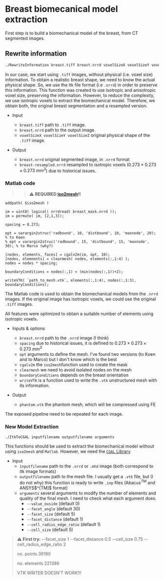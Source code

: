 # Breast biomecanical model extraction

First step is to build a biomechanical model of the breast, from CT segmented images.


## Rewrite information

```bash
./RewriteInformation breast.tiff breast.nrrd voxelSizeX voxelSizeY voxelSizeZ
```
 
In our case, we start using `.tiff` images, without physical (i.e. voxel size) information. 
To obtain a realistic breast shape, we need to know the actual physical shape.
So, we use the itk file format (i.e `.nrrd`) in order to preserve this information.
This function was created to use isotropic and anisotropic voxel size, preserving the information.
However, to reduce the complexity, we use isotropic voxels to extract the biomechanical model.
Therefore, we obtain both, the original breast segmentation and a resampled version.

- Input 
  - `breast.tiff` path to `.tiff` image.
  - `breast.nrrd` path to the output image.
  - `voxelSizeX voxelSizeY voxelSizeZ` original physical shape of the `.tiff` image.

- Output
  - `breast.nrrd` original segmented image, in `.nrrd` format
  - `breast-resampled.nrrd` resampled to isotropic voxels ($0.273\times0.273\times0.273~mm^3$) due to historical issues.



### Matlab code

> > :warning: **REQUIRED [iso2mesh](https://github.com/fangq/iso2mesh)!!**
  
```
addpath( $iso2mesh )

im = uint8( logical( nrrdread( breast_mask.nrrd ));
im = permute( im, [2,1,3]);

spacing = 0.273; 

opt = varargin2struc('radbound', 10, 'distbound', 10, 'maxnode', 20); % to Koen
% opt = varargin2struc('radbound', 15, 'distbound', 15, 'maxnode', 30); % to Marco (why?)

[nodes, elements, faces] = cgalv2m(im, opt, 10);
[nodes, elemnents] = clearmesh( nodes, elements(:,1:4) );
nodes = nodes * spacing;

boundaryConditions = nodes(:,1) < (min(nodes(:,1))+2);

writeVTK( `path_to_mesh.vtk`, elements(:,1:4), nodes(:,1:3), boundaryConditions); 
```

The Matlab code is used to obtain the biomechanical models from the `.nrrd` images. 
If the original image has isotropic voxels, we could use the original `.tiff` images.

All features were optimized to obtain a suitable number of elements using isotropic voxels.

- Inputs & options
  - `breast.nrrd` path to the `.nrrd` image (I think)
  - `spacing` due to historical issues, it is defined to $0.273\times0.273\times0.273~mm^3$
  - `opt` arguments to define the mesh. I've found two versions (to Koen and to Marco) but I don't know which is the best
  - `cgalv2m` the `iso2mesh`function used to create the mask 
  - `clearmesh` we need to avoid isolated nodes on the mesh
  - `boundaryConditions` depends on the breast orientation
  - `writeVTK` is a function used to write the `.vtk` unstructured mesh with its information.

- Output
  - `phantom.vtk` the phantom mesh, which will be compressed using FE

The exposed pipeline need to be repeated for each image. 



### New Model Extraction

```bash
./ItkToCGAL inputfilename outputfilename arguments
```

This functions should be used to extract the biomechanical model without using `iso2mesh`  and `Matlab`.
However, we need the [`CGAL` Library](https://www.cgal.org/)

- Input 
  - `ìnputfilename`  path to the `.nrrd` or `.mhd` image (both correspond to itk image formats)
  - `outputfilename` path to the mesh file. I usually get a `.vtk` file, but (I do not why) this function is ready  to write `.inp` files (Abacus$^{TM}$ and ANSYS$^{TM]$ format)
  - `arguments` several arguments to modify the number of elements and quality of the final mesh. I need to check what each argument does.
    - `--value_ouside` (default 0)
    - `--facet_angle` (default 30)
    - `--facet_size` (default 5)
    - `--facet_distance` (default 1)
    - `--cell_radius_edge_ratio` (default 1)
    - `--cell_size` (default 5)

> :warning: **First try:** --facet_size 1 --facet_distance 0.5 --cell_size 0.75 --cell_radius_edge_ratio 2
> 
> no. points 39190
> 
> no. elements 221386
>
> VTK WRITER DOESN'T WORK!!!
> 
 

